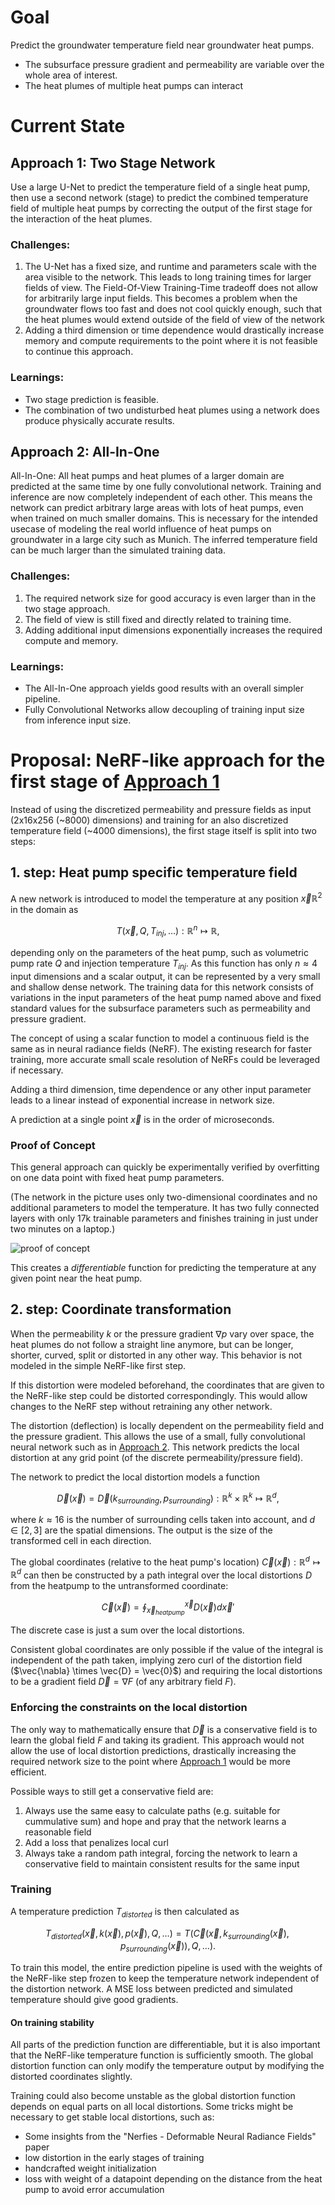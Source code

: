 # Goal
Predict the groundwater temperature field near groundwater heat pumps.
- The subsurface pressure gradient and permeability are variable over the whole area of interest.
- The heat plumes of multiple heat pumps can interact

# Current State

## Approach 1: Two Stage Network

Use a large U-Net to predict the temperature field of a single heat pump, then use a second network (stage) to predict the combined temperature field of multiple heat pumps by correcting the output of the first stage for the interaction of the heat plumes.

### Challenges:
1. The U-Net has a fixed size, and runtime and parameters scale with the area visible to the network. This leads to long training times for larger fields of view. The Field-Of-View Training-Time tradeoff does not allow for arbitrarily large input fields. This becomes a problem when the groundwater flows too fast and does not cool quickly enough, such that the heat plumes would extend outside of the field of view of the network
2. Adding a third dimension or time dependence would drastically increase memory and compute requirements to the point where it is not feasible to continue this approach.

### Learnings:
- Two stage prediction is feasible.
- The combination of two undisturbed heat plumes using a network does produce physically accurate results.

## Approach 2: All-In-One

All-In-One: All heat pumps and heat plumes of a larger domain are predicted at the same time by one fully convolutional network. Training and inference are now completely independent of each other. This means the network can predict arbitrary large areas with lots of heat pumps, even when trained on much smaller domains. This is necessary for the intended usecase of modeling the real world influence of heat pumps on groundwater in a large city such as Munich. The inferred temperature field can be much larger than the simulated training data.

### Challenges:
1. The required network size for good accuracy is even larger than in the two stage approach.
2. The field of view is still fixed and directly related to training time.
3. Adding additional input dimensions exponentially increases the required compute and memory.

### Learnings:
- The All-In-One approach yields good results with an overall simpler pipeline.
- Fully Convolutional Networks allow decoupling of training input size from inference input size.

# Proposal: NeRF-like approach for the first stage of [Approach 1](#approach-1-two-stage-network)

Instead of using the discretized permeability and pressure fields as input (2x16x256 (~8000) dimensions) and training for an also discretized temperature field (~4000 dimensions), the first stage itself is split into two steps:

## 1. step: Heat pump specific temperature field

A new network is introduced to model the temperature at any position $\vec{x}\mathbb{R}^2$ in the domain as

$$
T(\vec{x}, Q, T_{inj}, \dots) : \mathbb{R}^n \mapsto \mathbb{R},
$$

depending only on the parameters of the heat pump, such as volumetric pump rate $Q$ and injection temperature $T_{inj}$. As this function has only $n\approx 4$ input dimensions and a scalar output, it can be represented by a very small and shallow dense network. The training data for this network consists of variations in the input parameters of the heat pump named above and fixed standard values for the subsurface parameters such as permeability and pressure gradient.

The concept of using a scalar function to model a continuous field is the same as in neural radiance fields (NeRF). The existing research  for faster training, more accurate small scale resolution of NeRFs could be leveraged if necessary.

Adding a third dimension, time dependence or any other input parameter leads to a linear instead of exponential increase in network size.

A prediction at a single point $\vec{x}$ is in the order of microseconds.

### Proof of Concept

This general approach can quickly be experimentally verified by overfitting on one data point with fixed heat pump parameters.

(The network in the picture uses only two-dimensional coordinates and no additional parameters to model the temperature. It has two fully connected layers with only 17k trainable parameters and finishes training in just under two minutes on a laptop.)

![proof of concept](images/NeRF%20poc.png)

This creates a *differentiable* function for predicting the temperature at any given point near the heat pump.

## 2. step: Coordinate transformation

When the permeability $k$ or the pressure gradient $\nabla p$ vary over space, the heat plumes do not follow a straight line anymore, but can be longer, shorter, curved, split or distorted in any other way. This behavior is not modeled in the simple NeRF-like first step.

If this distortion were modeled beforehand, the coordinates that are given to the NeRF-like step could be distorted correspondingly.
This would allow changes to the NeRF step without retraining any other network.

The distortion (deflection) is locally dependent on the permeability field and the pressure gradient. This allows the use of a small, fully convolutional neural network such as in [Approach 2](#approach-2-all-in-one). This network predicts the local distortion at any grid point (of the discrete permeability/pressure field).

The network to predict the local distortion models a function 

$$
\vec{D}(\vec{x}) = \vec{D}(k_{surrounding}, p_{surrounding}): \mathbb{R}^k \times \mathbb{R}^k \mapsto \mathbb{R}^d,
$$

where $k\approx 16$ is the number of surrounding cells taken into account, and $d\in[2,3]$ are the spatial dimensions. The output is the size of the transformed cell in each direction. 

The global coordinates (relative to the heat pump's location) $\vec{C}(\vec{x}): \mathbb{R}^d \mapsto \mathbb{R}^d$ can then be constructed by a path integral over the local distortions $D$ from the heatpump to the untransformed coordinate:

$$
\vec{C}(\vec{x}) = \oint_{\vec{x}_{heatpump}}^{\vec{x}} D(\vec{x}) d\vec{x}'
$$

The discrete case is just a sum over the local distortions.

Consistent global coordinates are only possible if the value of the integral is independent of the path taken, implying zero curl of the distortion field ($\vec{\nabla} \times \vec{D} = \vec{0}$) and requiring the local distortions to be a gradient field $\vec{D} = \nabla F$ (of any arbitrary field $F$). 

### Enforcing the constraints on the local distortion
The only way to mathematically ensure that $\vec{D}$ is a conservative field is to learn the global field $F$ and taking its gradient. This approach would not allow the use of local distortion predictions, drastically increasing the required network size to the point where [Approach 1](#approach-1-two-stage-network) would be more efficient.

Possible ways to still get a conservative field are:
1. Always use the same easy to calculate paths (e.g. suitable for cummulative sum) and hope and pray that the network learns a reasonable field
2. Add a loss that penalizes local curl
3. Always take a random path integral, forcing the network to learn a conservative field to maintain consistent results for the same input

### Training

A temperature prediction $T_{distorted}$ is then calculated as 

$$
T_{distorted}(\vec{x},k(\vec{x}),p(\vec{x}),Q,\dots) = T(\vec{C}(\vec{x},k_{surrounding}(\vec{x}),p_{surrounding}(\vec{x})), Q,\dots).
$$

To train this model, the entire prediction pipeline is used with the weights of the NeRF-like step frozen to keep the temperature network independent of the distortion network. A MSE loss between predicted and simulated temperature should give good gradients. 

#### On training stability

All parts of the prediction function are differentiable, but it is also important that the NeRF-like temperature function is sufficiently smooth. The global distortion function can only modify the temperature output by modifying the distorted coordinates slightly.

Training could also become unstable as the global distortion function depends on equal parts on all local distortions. 
Some tricks might be necessary to get stable local distortions, such as:
- Some insights from the "Nerfies - Deformable Neural Radiance Fields" paper
- low distortion in the early stages of training
- handcrafted weight initialization
- loss with weight of a datapoint depending on the distance from the heat pump to avoid error accumulation
